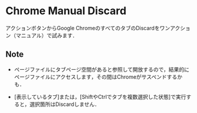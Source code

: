 # Chrome Manual Discard

アクションボタンからGoogle ChromeのすべてのタブのDiscardをワンアクション（マニュアル）で試みます．

## Note

+ ページファイルにタブページ空間があると参照して開放するので，結果的にページファイルにアクセスします，その間はChromeがサスペンドするかも．

+ [表示しているタブ]または，[ShiftやCtrlでタブを複数選択した状態]で実行すると，選択箇所はDiscardしません．